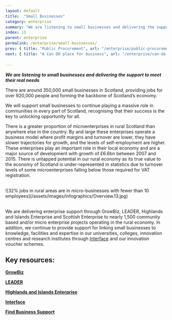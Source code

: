 ```yaml
---
layout: default
title:  "Small Businesses"
category: enterprise
summary: "We are listening to small businesses and delivering the support to meet their real needs"
index: 13
parent: enterprise
permalink: /enterprise/small-businesses/
prev: { title: "Public Procurement", url: "/enterprise/public-procurement/" }
next: { title: "A Can DO place for business", url: "/enterprise/can-do-place-business/" }

---
```

***We are listening to small businesses and delivering the support to meet their real needs***  

There are around 350,000 small businesses in Scotland, providing jobs for over 920,000 people and forming the backbone of Scotland’s economy.  

We will support small businesses to continue playing a massive role in communities in every part of Scotland, recognising that their success is the key to unlocking opportunity for all.  

There is a greater proportion of microenterprises in rural Scotland than anywhere else in the country.  By and large these enterprises operate a business model where profit margins and turnover are lower, they have slower trajectories for growth, and the levels of self-employment are higher.  These enterprises play an important role in their local economy and are a major source of development with growth of £6.6bn between 2007 and 2015.  There is untapped potential in our rural economy as its true value to the economy of Scotland is under-represented in statistics due to turnover levels of some microenterprises falling below those required for VAT registration.  

<br>
![32% jobs in rural areas are in micro-businesses with fewer than 10 employees](/assets/images/infographics/Overview.13.jpg)<br><br>

We are delivering enterprise support through GrowBiz, LEADER, Highlands and Islands Enterprise and Scottish Enterprise to nearly 1,500 community based and/or micro enterprise projects operating in the rural economy. In addition, we continue to provide support for linking small businesses to knowledge, facilities and expertise in our universities, colleges, innovation centres and research institutes through [Interface](https://www.interface-online.org.uk/) and our innovation voucher schemes.   

## Key resources:

**[GrowBiz](https://growbiz.co.uk/)**

**[LEADER](https://www.gov.scot/Topics/farmingrural/SRDP/LEADER/)**  

**[Highlands and Islands Enterprise](http://www.hie.co.uk/)**

**[Interface](https://www.interface-online.org.uk/)**

**[Find Business Support](https://findbusinesssupport.gov.scot/browse-support#!Products=/a-to-z/show+25/page+1)**